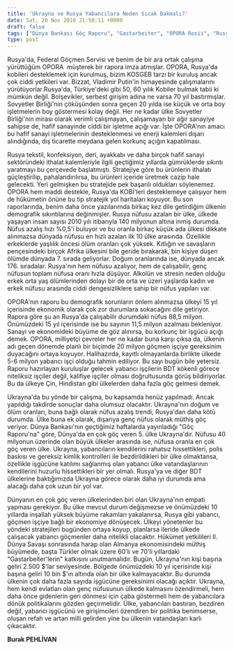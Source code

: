 ```yaml
---
title: 'Ukrayna ve Rusya Yabancılara Neden Sıcak Bakmalı?'
date: Sat, 20 Nov 2010 21:50:11 +0000
draft: false
tags: ["Dünya Bankası Göç Raporu", "Gastarbeiter", "OPORA Rosii", "Rusya Federal Göçmen Servisi", "Rusya'da çalışabilir nüfus", "Rusya'da kobiler", "Ukrayna Dış İlişkileri", "Yaşam"]
type: post
---
```

























Rusya'da, Federal Göçmen Servisi ve benim de bir ara ortak çalışma yürüttüğüm OPORA  müşterek bir rapora imza atmışlar. OPORA, Rusya'da kobileri desteklemek için kurulmuş, bizim KOSGEB tarzı bir kuruluş ancak çok ciddi yetkileri var. Bizzat, Vladimir Putin'in himayesinde çalışmalarını yürütüyorlar.Rusya'da, Türkiye'deki gibi 50, 60 yılık Kobiler bulmak tabii ki mümkün değil. Bolşevikler, serbest girişim adına ne varsa 70 yıl bastırmışlar. Sovyetler Birliği'nin çöküşünden sonra geçen 20 yılda ise küçük ve orta boy işletmelerin boy göstermesi kolay değil. Her ne kadar ülke Sovyetler Birliği'nin mirası olarak verimli çalışmayan, çalışamayan bir ağır sanayiye sahipse de, hafif sanayinde ciddi bir işletme açığı var. İşte OPORA'nın amacı bu hafif sanayi işletmelerinin desteklenmesi ve enerji kalemleri dışarı alındığında, dış ticarette meydana gelen korkunç açığın kapatılması.




Rusya tekstil, konfeksiyon, deri, ayakkabı ve daha birçok hafif sanayi sektöründeki ithalat kalemleriyle ilgili geçtiğimiz yıllarda gümrüklerde sıkıntı yaratmayı bu çerçevede başlatmıştı. Stratejiye göre bu ürünlerin ithalatı güçleştirilip, pahalandırılırsa, bu ürünleri içeride üretmek cazip hale gelecekti. Yeri gelmişken bu stratejide pek başarılı oldukları söylenemez. OPORA hem maddi destekle, Rusya'da KOBİ'leri desteklemeye çalışıyor hem de hükümetin önüne bu tip stratejik yol haritaları koyuyor. Bu son raporlarında, benim daha önce yazılarımda birkaç kez dile getirdiğim ülkenin demografik sıkıntılarına değinmişler. Rusya nüfusu azalan bir ülke, ülkede yaşayan insan sayısı 2010 yılı itibarıyla 140 milyonun altına inmiş durumda. Nüfus azalış hızı %0,5'i buluyor ve bu oranla birkaç küçük ada ülkesi dikkate alınmazsa dünyada nüfusu en hızlı azalan ilk 10 ülke arasında. Özellikle erkeklerde yaşlılık öncesi ölüm oranları çok yüksek. Kıtlığın ve savaşların pençesindeki birçok Afrika ülkesini bile geride bırakarak, bin kişiye düşen ölümde dünyada 7. sırada geliyorlar. Doğum oranlarında ise, dünyada ancak 176. sıradalar. Rusya'nın hem nüfusu azalıyor, hem de çalışabilir, genç nüfusun toplam nüfusa oranı hızla düşüyor. Alkolün ve stresin neden olduğu erkek orta yaş ölümlerinden dolayı bir de orta ve üzeri yaşlarda kadın ve erkek nüfusu arasında ciddi dengesizliklere sahip bir nüfus yapıları var.




OPORA'nın raporu bu demografik sorunların önlem alınmazsa ülkeyi 15 yıl içerisinde ekonomik olarak çok zor durumlara sokacağını dile getiriyor. Rapora göre şu an Rusya'da çalışabilir durumdaki nüfus 88,5 milyon. Önümüzdeki 15 yıl içerisinde ise bu sayının 11,5 milyon azalması bekleniyor. Sanayi ve ekonomideki büyüme de göz alınırsa, bu korkunç bir işgücü açığı demek. OPORA, milliyetçi çevreler her ne kadar buna karşı çıksa da, ülkenin adı geçen dönemde planlı bir biçimde 20 milyon göçmen işçiye gereksinim duyacağını ortaya koyuyor. Halihazırda, kayıtlı olmayanlarda birlikte ülkede 5-6 milyon yabancı işçi olduğu tahmin ediliyor. Bu sayı bugün bile yetersiz. Raporu hazırlayan kuruluşlar gelecek yabancı işçilerin BDT kökenli görece niteliksiz işçiler değil, kalifiye işçiler olması doğrultusunda görüş bildiriyorlar. Bu da ülkeye Çin, Hindistan gibi ülkelerden daha fazla göç gelmesi demek.




Ukrayna'da bu yönde bir çalışma, bu kapsamda henüz yapılmadı. Ancak yapıldığı takdirde sonuçlar daha olumsuz olacaktır. Ukrayna'nın doğum ve ölüm oranları, buna bağlı olarak nüfus azalış trendi, Rusya'dan daha kötü durumda. Ülke buna ek olarak, dışarıya genç nüfus olarak müthiş göç veriyor. Dünya Bankası'nın geçtiğimiz haftalarda yayınladığı "Göç Raporu'na" göre, Dünya'da en çok göç veren 5. ülke Ukrayna'dır. Nüfusu 40 milyonun üzerinde olan büyük ülkeler arasında ise, nüfusa oranla en çok göç veren ülke. Ukrayna, yabancıların kendilerini rahatsız hissettikleri, polis baskısı ve gereksiz kimlik kontrolleri ile bezdirildikleri bir ülke olmaktansa, özellikle işgücüne katılımı sağlanmış olan yabancı ülke vatandaşlarının kendilerini huzurlu hissettikleri bir yer olmalı. Rusya'ya ve diğer BDT ülkelerine baktığımızda Ukrayna görece olarak daha iyi durumda ama alacağı daha çok uzun bir yol var.




Dünyanın en çok göç veren ülkelerinden biri olan Ukrayna'nın empati yapması gerekiyor. Bu ülke mevcut durum değişmezse ve önümüzdeki 10 yıllarda inşallah yüksek büyüme rakamları yakalanırsa, Rusya gibi yabancı, göçmen işçiye bağlı bir ekonomiye dönüşecek. Ülkeyi yönetenler bu yöndeki stratejileri bugünden ortaya koyup, planlarsa ileride ülkede çalışacak yabancı göçmenler daha nitelikli olacaktır. Hükümet yetkilileri II. Dünya Savaşı sonrasında harap olan Almanya ekonomisindeki müthiş büyümede, başta Türkler olmak üzere 60'lı ve 70'li yıllardaki "Gastarbeiter'lerin" katkısını unutmamalıdır. Bugün, Ukrayna'nın kişi başına geliri 2.500 $'lar seviyesinde. Bölgede önümüzdeki 10 yıl içerisinde kişi başına geliri 10 bin $'ın altında olan bir ülke kalmayacaktır. Bu durumda ülkenin çok daha fazla sayıda işgücüne gereksinimi olacağı açıktır. Ukrayna, hem kendi evlatları olan genç nüfusunun ülkede kalmasını özendirmeli, hem daha önce gidenlerin geri dönmesi için çaba göstermeli hem de yabancılara dönük politikalarını gözden geçirmelidir. Ülke, yabancıları bastıran, bezdiren değil, yabancı işgücünü ve girişimcileri özendiren bir politika benimserse, oluşan refah ve artan milli gelirden yine bu ülkenin vatandaşları karlı çıkacaktır.




**Burak PEHLİVAN**


